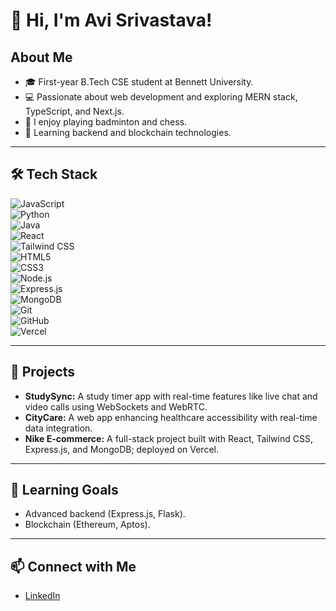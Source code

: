 # 👋 Hi, I'm Avi Srivastava!

## About Me  
- 🎓 First-year B.Tech CSE student at Bennett University.  
- 💻 Passionate about web development and exploring MERN stack, TypeScript, and Next.js.  
- 🏸 I enjoy playing badminton and chess.  
- 🌱 Learning backend and blockchain technologies.  

---

## 🛠️ Tech Stack  

![JavaScript](https://img.shields.io/badge/-JavaScript-F7DF1E?logo=javascript&logoColor=black)  
![Python](https://img.shields.io/badge/-Python-3776AB?logo=python&logoColor=white)  
![Java](https://img.shields.io/badge/-Java-007396?logo=java&logoColor=white)  
![React](https://img.shields.io/badge/-React-61DAFB?logo=react&logoColor=black)  
![Tailwind CSS](https://img.shields.io/badge/-TailwindCSS-06B6D4?logo=tailwindcss&logoColor=white)  
![HTML5](https://img.shields.io/badge/-HTML5-E34F26?logo=html5&logoColor=white)  
![CSS3](https://img.shields.io/badge/-CSS3-1572B6?logo=css3&logoColor=white)  
![Node.js](https://img.shields.io/badge/-Node.js-339933?logo=nodedotjs&logoColor=white)  
![Express.js](https://img.shields.io/badge/-Express.js-000000?logo=express&logoColor=white)  
![MongoDB](https://img.shields.io/badge/-MongoDB-47A248?logo=mongodb&logoColor=white)  
![Git](https://img.shields.io/badge/-Git-F05032?logo=git&logoColor=white)  
![GitHub](https://img.shields.io/badge/-GitHub-181717?logo=github&logoColor=white)  
![Vercel](https://img.shields.io/badge/-Vercel-000000?logo=vercel&logoColor=white)  

---

## 🌟 Projects  

- **StudySync:** A study timer app with real-time features like live chat and video calls using WebSockets and WebRTC.  
- **CityCare:** A web app enhancing healthcare accessibility with real-time data integration.  
- **Nike E-commerce:** A full-stack project built with React, Tailwind CSS, Express.js, and MongoDB; deployed on Vercel.  

---

## 🚀 Learning Goals  

- Advanced backend (Express.js, Flask).  
- Blockchain (Ethereum, Aptos).  

---

## 📫 Connect with Me  

- [LinkedIn](https://www.linkedin.com/in/avi-srivastava-567067306/)  
